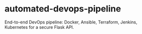 # automated-devops-pipeline
End-to-end DevOps pipeline: Docker, Ansible, Terraform, Jenkins, Kubernetes for a secure Flask API.
